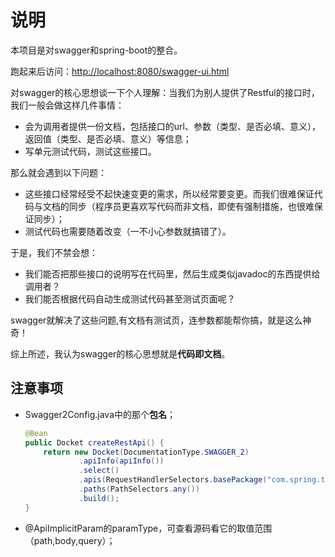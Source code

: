 # 说明

本项目是对swagger和spring-boot的整合。

跑起来后访问：[http://localhost:8080/swagger-ui.html](http://localhost:8080/swagger-ui.html)

对swagger的核心思想谈一下个人理解：当我们为别人提供了Restful的接口时，我们一般会做这样几件事情：
- 会为调用者提供一份文档，包括接口的url、参数（类型、是否必填、意义），返回值（类型、是否必填、意义）等信息；
- 写单元测试代码，测试这些接口。

那么就会遇到以下问题：
- 这些接口经常经受不起快速变更的需求，所以经常要变更。而我们很难保证代码与文档的同步（程序员更喜欢写代码而非文档，即使有强制措施，也很难保证同步）；
- 测试代码也需要随着改变（一不小心参数就搞错了）。

于是，我们不禁会想：
- 我们能否把那些接口的说明写在代码里，然后生成类似javadoc的东西提供给调用者？
- 我们能否根据代码自动生成测试代码甚至测试页面呢？

swagger就解决了这些问题,有文档有测试页，连参数都能帮你搞，就是这么神奇！

综上所述，我认为swagger的核心思想就是**代码即文档**。

## 注意事项

- Swagger2Config.java中的那个**包名**；
	```java
	@Bean
	public Docket createRestApi() {
	    return new Docket(DocumentationType.SWAGGER_2)
	            .apiInfo(apiInfo())
	            .select()
	            .apis(RequestHandlerSelectors.basePackage("com.spring.test.swagger.controller"))//注意这个包名
	            .paths(PathSelectors.any())
	            .build();
	}
	```
- @ApiImplicitParam的paramType，可查看源码看它的取值范围（path,body,query）；


